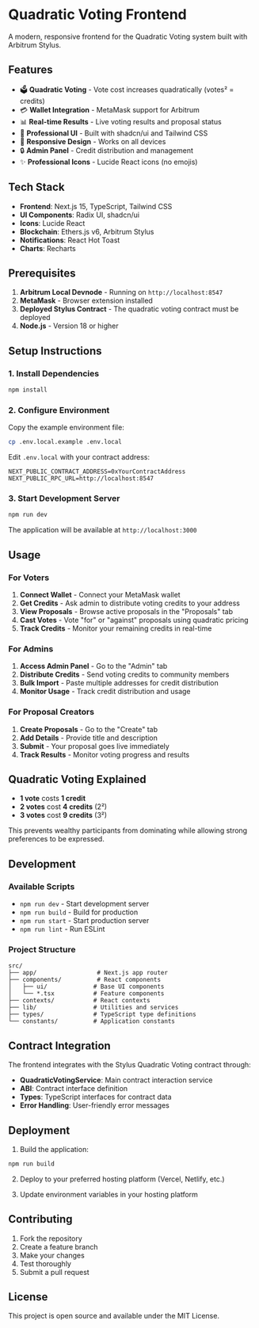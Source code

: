 # Quadratic Voting Frontend

A modern, responsive frontend for the Quadratic Voting system built with Arbitrum Stylus.

## Features

- 🗳️ **Quadratic Voting** - Vote cost increases quadratically (votes² = credits)
- 💳 **Wallet Integration** - MetaMask support for Arbitrum
- 📊 **Real-time Results** - Live voting results and proposal status
- 🎨 **Professional UI** - Built with shadcn/ui and Tailwind CSS
- 📱 **Responsive Design** - Works on all devices
- 🔒 **Admin Panel** - Credit distribution and management
- ✨ **Professional Icons** - Lucide React icons (no emojis)

## Tech Stack

- **Frontend**: Next.js 15, TypeScript, Tailwind CSS
- **UI Components**: Radix UI, shadcn/ui
- **Icons**: Lucide React
- **Blockchain**: Ethers.js v6, Arbitrum Stylus
- **Notifications**: React Hot Toast
- **Charts**: Recharts

## Prerequisites

1. **Arbitrum Local Devnode** - Running on `http://localhost:8547`
2. **MetaMask** - Browser extension installed
3. **Deployed Stylus Contract** - The quadratic voting contract must be deployed
4. **Node.js** - Version 18 or higher

## Setup Instructions

### 1. Install Dependencies

```bash
npm install
```

### 2. Configure Environment

Copy the example environment file:

```bash
cp .env.local.example .env.local
```

Edit `.env.local` with your contract address:

```env
NEXT_PUBLIC_CONTRACT_ADDRESS=0xYourContractAddress
NEXT_PUBLIC_RPC_URL=http://localhost:8547
```

### 3. Start Development Server

```bash
npm run dev
```

The application will be available at `http://localhost:3000`

## Usage

### For Voters

1. **Connect Wallet** - Connect your MetaMask wallet
2. **Get Credits** - Ask admin to distribute voting credits to your address
3. **View Proposals** - Browse active proposals in the "Proposals" tab
4. **Cast Votes** - Vote "for" or "against" proposals using quadratic pricing
5. **Track Credits** - Monitor your remaining credits in real-time

### For Admins

1. **Access Admin Panel** - Go to the "Admin" tab
2. **Distribute Credits** - Send voting credits to community members
3. **Bulk Import** - Paste multiple addresses for credit distribution
4. **Monitor Usage** - Track credit distribution and usage

### For Proposal Creators

1. **Create Proposals** - Go to the "Create" tab
2. **Add Details** - Provide title and description
3. **Submit** - Your proposal goes live immediately
4. **Track Results** - Monitor voting progress and results

## Quadratic Voting Explained

- **1 vote** costs **1 credit**
- **2 votes** cost **4 credits** (2²)
- **3 votes** cost **9 credits** (3²)

This prevents wealthy participants from dominating while allowing strong preferences to be expressed.

## Development

### Available Scripts

- `npm run dev` - Start development server
- `npm run build` - Build for production  
- `npm run start` - Start production server
- `npm run lint` - Run ESLint

### Project Structure

```
src/
├── app/                 # Next.js app router
├── components/          # React components
│   ├── ui/             # Base UI components
│   └── *.tsx           # Feature components
├── contexts/           # React contexts
├── lib/                # Utilities and services
├── types/              # TypeScript type definitions
└── constants/          # Application constants
```

## Contract Integration

The frontend integrates with the Stylus Quadratic Voting contract through:

- **QuadraticVotingService**: Main contract interaction service
- **ABI**: Contract interface definition  
- **Types**: TypeScript interfaces for contract data
- **Error Handling**: User-friendly error messages

## Deployment

1. Build the application:
```bash
npm run build
```

2. Deploy to your preferred hosting platform (Vercel, Netlify, etc.)

3. Update environment variables in your hosting platform

## Contributing

1. Fork the repository
2. Create a feature branch
3. Make your changes
4. Test thoroughly
5. Submit a pull request

## License

This project is open source and available under the MIT License.
